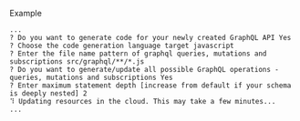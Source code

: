 Example

    ...
    ? Do you want to generate code for your newly created GraphQL API Yes
    ? Choose the code generation language target javascript
    ? Enter the file name pattern of graphql queries, mutations and subscriptions src/graphql/**/*.js
    ? Do you want to generate/update all possible GraphQL operations - queries, mutations and subscriptions Yes
    ? Enter maximum statement depth [increase from default if your schema is deeply nested] 2
    ⠹ Updating resources in the cloud. This may take a few minutes...
    ...
